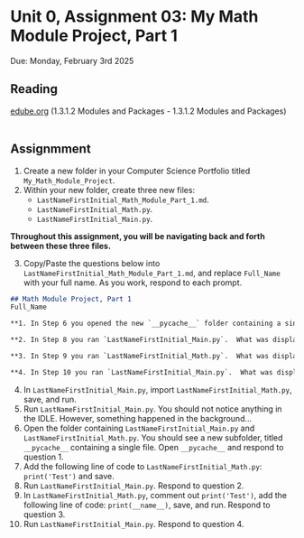# Unit 0, Assignment 03: My Math Module Project, Part 1
Due: Monday, February 3rd 2025

## Reading
[edube.org](edube.org) (1.3.1.2 Modules and Packages - 1.3.1.2 Modules and Packages)<br><br>

## Assignmment
1. Create a new folder in your Computer Science Portfolio titled `My_Math_Module_Project`.
2. Within your new folder, create three new files:
    * `LastNameFirstInitial_Math_Module_Part_1.md`.
    * `LastNameFirstInitial_Math.py`. 
    * `LastNameFirstInitial_Main.py`.

**Throughout this assignment, you will be navigating back and forth between these three files.**

3. Copy/Paste the questions below into `LastNameFirstInitial_Math_Module_Part_1.md`, and replace `Full_Name` with your full name.  As you work, respond to each prompt.

```markdown
## Math Module Project, Part 1
Full_Name

**1. In Step 6 you opened the new `__pycache__` folder containing a single file.  The file itself is not read-able by humans, but it has a purpose.  What is the name of the file in `__pycache__` and what is its purpose?**

**2. In Step 8 you ran `LastNameFirstInitial_Main.py`.  What was displayed, and why was it displayed even though `LastNameFirstInitial_Main.py` did not have any print statements?  In general, how do module entities behave upon import?**

**3. In Step 9 you ran `LastNameFirstInitial_Math.py`.  What was displayed?  In general, when **any Python script is run directly**, what will the value of `__name__` be set to?**

**4. In Step 10 you ran `LastNameFirstInitial_Main.py`.  What was displayed?  In general, when **a module is imported** is run directly, what will the value of `__name__` be set to?**

```

4. In `LastNameFirstInitial_Main.py`, import `LastNameFirstInitial_Math.py`, save, and run.
5. Run `LastNameFirstInitial_Main.py`.  You should not notice anything in the IDLE.  However, something happened in the background...  
6. Open the folder containing `LastNameFirstInitial_Main.py` and `LastNameFirstInitial_Math.py`.  You should see a new subfolder, titled `__pycache__` containing a single file.  Open `__pycache__` and respond to question 1.
7. Add the following line of code to `LastNameFirstInitial_Math.py`: `print('Test')` and save.
8. Run `LastNameFirstInitial_Main.py`.  Respond to question 2.
9. In `LastNameFirstInitial_Math.py`, comment out `print('Test')`, add the following line of code: `print(__name__)`, save, and run.  Respond to question 3.
10. Run `LastNameFirstInitial_Main.py`.  Respond to question 4.
